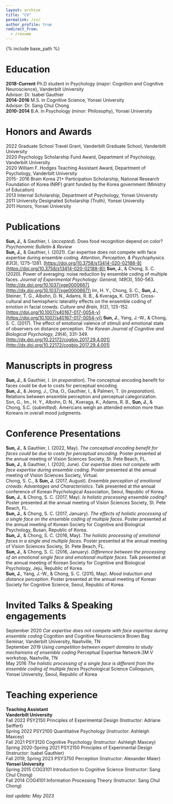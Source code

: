 ```yaml
---
layout: archive
title: "CV"
permalink: /cv/
author_profile: true
redirect_from:
  - /resume
---
```


{% include base_path %}

Education
======
**2018-Current** Ph.D student in Psychology (major: Cognition and Cognitive Neuroscience), Vanderbilt University\
  Advisor: Dr. Isabel Gauthier\
**2014-2016** M.S. in Cognitive Science, Yonsei University\
  Advisor: Dr. Sang Chul Chong\
**2010-2014** B.A. in Psychology (minor: Philosophy), Yonsei University

Honors and Awards
======
2022        Graduate School Travel Grant, Vanderbilt Graduate School, Vanderbilt University\
2020        Psychology Scholarship Fund Award, Department of Psychology, Vanderbilt University\
2020        William F. Hodges Teaching Assistant Award, Department of Psychology, Vanderbilt University\
2015- 2016  Brain Korea 21+ Participation Scholarship, National Research Foundation of Korea (NRF) grant funded by the Korea government (Ministry of Education)\
2013        Internal Scholarship, Department of Psychology, Yonsei University\
2011        University Designated Scholarship (Truth), Yonsei University\
2011        Honors, Yonsei University

Publications
======
**Sun, J.**, & Gauthier, I. (*accepted*). Does food recognition depend on color? *Psychonomic Bulletin & Review*\
**Sun, J.**, & Gauthier, I. (2021). Car expertise does not compete with face expertise during ensemble coding. *Attention, Perception, & Psychophysics. 83*(3), 1275-1281. [https://doi.org/10.3758/s13414-020-02188-8](https://doi.org/10.3758/s13414-020-02188-8)\
**Sun, J.**, & Chong, S. C. (2020). Power of averaging: noise reduction by ensemble coding of multiple faces. *Journal of Experimental Psychology: General, 149*(3), 550-563. [http://dx.doi.org/10.1037/xge0000667](http://dx.doi.org/10.1037/xge0000667)\
Im, H. Y., Chong, S. C., **Sun, J.**, Steiner, T. G., Albohn, D. N., Adams, R. B., & Kveraga, K. (2017). Cross-cultural and hemispheric laterality effects on the ensemble coding of emotion in facial crowds. *Culture and Brain, 5*(2), 125-152. [https://doi.org/10.1007/s40167-017-0054-y](https://doi.org/10.1007/s40167-017-0054-y)\
**Sun, J.**, Yang, J.-W., & Chong, S. C. (2017). The effect of emotional valence of stimuli and emotional state of observers on distance perception. *The Korean Journal of Cognitive and Biological Psychology, 29*(4), 331-349. [http://dx.doi.org/10.22172/cogbio.2017.29.4.001](http://dx.doi.org/10.22172/cogbio.2017.29.4.001)

Manuscripts in progress
======
**Sun, J.**, & Gauthier, I. (*in preparation*). The conceptual encoding benefit for faces could be due to costs for perceptual encoding.\
**Sun, J.**, & Jeong, J., Cha, O., Gauthier, I., & Palmeri, T. (*in preparation*). Relations between ensemble perception and perceptual categorization.\
Son, G., Im., H. Y., Albohn, D. N., Kveraga, K., Adams, R. B., **Sun, J.**, & Chong, S.C. (*submitted*). Americans weigh an attended emotion more than Koreans in overall mood judgments.


Conference Presentations
======
**Sun, J.**, & Gauthier, I. (2022, May). *The conceptual encoding benefit for faces could be due to costs for perceptual encoding*. Poster presented at the annual meeting of Vision Sciences Society, St. Pete Beach, FL.\
**Sun, J.**, & Gauthier, I. (2020, June). *Car expertise does not compete with face expertise during ensemble coding*. Poster presented at the annual meeting of Vision Sciences Society, Virtual.\
Chong, S. C., & **Sun, J.** (2017, August). *Ensemble perception of emotional crowds: Advantages and Characteristics*. Talk presented at the annual conference of Korean Psychological Association, Seoul, Republic of Korea.\
**Sun, J.**, & Chong, S. C. (2017, May). *Is holistic processing ensemble coding?* Poster presented at the annual meeting of Vision Sciences Society, St. Pete Beach, FL.\
**Sun, J.**, & Chong, S. C. (2017, January). *The effects of holistic processing of a single face on the ensemble coding of multiple faces*. Poster presented at the annual meeting of Korean Society for Cognitive and Biological Psychology, Busan, Republic of Korea.\
**Sun, J.**, & Chong, S. C. (2016, May). *The holistic processing of emotional faces in a single and multiple faces*. Poster presented at the annual meeting of Vision Sciences Society, St. Pete Beach, FL.\
**Sun, J.**, & Chong, S. C. (2016, January). *Difference between the processing of an emotional single face and emotional multiple faces*. Talk presented at the annual meeting of Korean Society for Cognitive and Biological Psychology, Jeju, Republic of Korea.\
**Sun, J.**, Yang, J.-W., & Chong, S. C. (2015, May). *Mood induction and distance perception*. Poster presented at the annual meeting of Korean Society for Cognitive Science, Seoul, Republic of Korea.

Invited Talks & Speaking engagements
======
September 2020 *Car expertise does not compete with face expertise during ensemble coding*
  Cognition and Cognitive Neuroscience Brown Bag Seminar, Vanderbilt University, Nashville, TN\
September 2019 *Using competition between expert domains to study mechanisms of ensemble coding*
  Perceptual Expertise Network:3M V workshop, Nashville, TN\
May 2016 *The holistic processing of a single face is different from the ensemble coding of multiple faces*
  Psychological Science Colloquium, Yonsei University, Seoul, Republic of Korea

Teaching experience
======
**Teaching Assistant**\
**Vanderbilt University**\
Fall 2022 PSY2150 Principles of Experimental Design (Instructor: Adriane Seiffert)\
Spring 2022 PSY2100 Quantitative Psychology (Instructor: Ashleigh Maxcey)\
Fall 2021 PSY3120 Cognitive Psychology (Instructor: Ashleigh Maxcey)\
Spring 2020-Spring 2021 PSY2150 Principles of Experimental Design (Instructor: Isabel Gauthier)\
Fall 2019, Spring 2023 PSY3750 Perception (Instructor: Alexander Maier)\
**Yonsei University**\
Spring 2015 COG3101 Introduction to Cognitive Science (Instructor: Sang Chul Chong)\
Fall 2014 COG4101 Information Processing Theory (Instructor: Sang Chul Chong)

*last update: May 2023*

<!--
Work experience
======
* Summer 2015: Research Assistant
  * Github University
  * Duties included: Tagging issues
  * Supervisor: Professor Git

* Fall 2015: Research Assistant
  * Github University
  * Duties included: Merging pull requests
  * Supervisor: Professor Hub

Skills
======
* Skill 1
* Skill 2
  * Sub-skill 2.1
  * Sub-skill 2.2
  * Sub-skill 2.3
* Skill 3
-->

<!--
Publications
======
  <ul>{% for post in site.publications %}
    {% include archive-single-cv.html %}
  {% endfor %}</ul>

Talks
======
  <ul>{% for post in site.talks %}
    {% include archive-single-talk-cv.html %}
  {% endfor %}</ul>

Teaching
======
  <ul>{% for post in site.teaching %}
    {% include archive-single-cv.html %}
  {% endfor %}</ul>

Service and leadership
======
* Currently signed in to 43 different slack teams
-->
